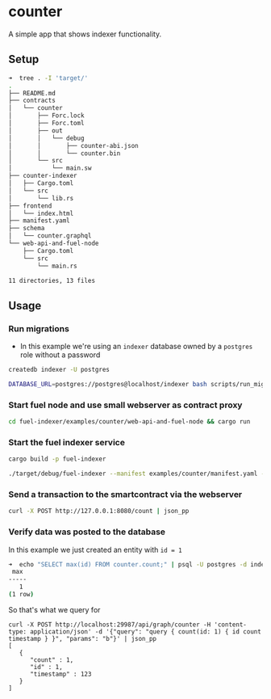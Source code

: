 # counter

A simple app that shows indexer functionality.

## Setup


```bash
➜  tree . -I 'target/'
.
├── README.md
├── contracts
│   └── counter
│       ├── Forc.lock
│       ├── Forc.toml
│       ├── out
│       │   └── debug
│       │       ├── counter-abi.json
│       │       └── counter.bin
│       └── src
│           └── main.sw
├── counter-indexer
│   ├── Cargo.toml
│   └── src
│       └── lib.rs
├── frontend
│   └── index.html
├── manifest.yaml
├── schema
│   └── counter.graphql
└── web-api-and-fuel-node
    ├── Cargo.toml
    └── src
        └── main.rs

11 directories, 13 files
```

## Usage

### Run migrations

- In this example we're using an `indexer` database owned by a `postgres` role without a password

```bash
createdb indexer -U postgres

DATABASE_URL=postgres://postgres@localhost/indexer bash scripts/run_migrations.local.sh
```

### Start fuel node and use small webserver as contract proxy

```bash
cd fuel-indexer/examples/counter/web-api-and-fuel-node && cargo run
```

### Start the fuel indexer service

```bash
cargo build -p fuel-indexer

./target/debug/fuel-indexer --manifest examples/counter/manifest.yaml --graphql-api-host 127.0.0.1 --postgres-database indexer
```

### Send a transaction to the smartcontract via the webserver

```bash
curl -X POST http://127.0.0.1:8080/count | json_pp
```

### Verify data was posted to the database

In this example we just created an entity with `id = 1`

```bash
➜  echo "SELECT max(id) FROM counter.count;" | psql -U postgres -d indexer
 max
-----
   1
(1 row)
```

So that's what we query for

```
curl -X POST http://localhost:29987/api/graph/counter -H 'content-type: application/json' -d '{"query": "query { count(id: 1) { id count timestamp } }", "params": "b"}' | json_pp
[
   {
      "count" : 1,
      "id" : 1,
      "timestamp" : 123
   }
]
```
